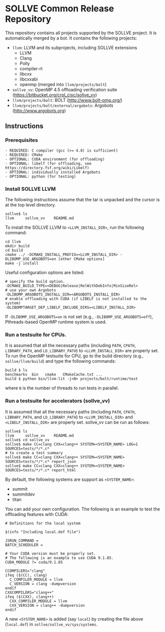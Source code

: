 # SOLLVE Common Release Repository

This repository contains all projects supported by the SOLLVE project. It is automatically merged by a bot. It contains the following projects:

 * `llvm`: LLVM and its subprojects, including SOLLVE extensions
   * LLVM
   * Clang
   * Polly
   * compiler-rt
   * libcxx
   * libcxxabi
   * openmp (merged into `llvm/projects/bolt`)
  * `sollve_vv`: OpenMP 4.5 offloading verification suite (https://bitbucket.org/crpl_cisc/sollve_vv)
  * `llvm/projects/bolt`: BOLT (http://www.bolt-omp.org/)
  * `llvm/projects/bolt/external/argobots`: Argobots (http://www.argobots.org)

## Instructions

### Prerequisites

```
- REQUIRED: C compiler (gcc (>= 4.8) is sufficient)
- REQUIRED: CMake
- OPTIONAL: CUDA environment (for offloading)
- OPTIONAL: libelf (for offloading, see https://directory.fsf.org/wiki/Libelf)
- OPTIONAL: individually installed Argobots
- OPTIONAL: python (for testing)
```

### Install SOLLVE LLVM

The following instructions assume that the tar is unpacked and the cursor is at the top level directory.
```
sollve$ ls
llvm     sollve_vv    README.md
```

To install the SOLLVE LLVM to `<LLVM_INSTALL_DIR>`, run the following command:
```
cd llvm
mkdir build
cd build
cmake ../ -DCMAKE_INSTALL_PREFIX=<LLVM_INSTALL_DIR> -DLIBOMP_USE_ARGOBOTS=on [other CMake options]
make -j install
```

Useful configuration options are listed:
```
# specify the build option.
-DCMAKE_BUILD_TYPE=<DEBUG|Release|RelWithDebInfo|MinSizeRel>
# use your own Argobots
-DLIBOMP_ARGOBOTS_INSTALL_DIR=<ARGOBOTS_INSTALL_DIR>
# enable offloading with CUDA (if LIBELF is not installed to the system)
-DLIBOMPTARGET_DEP_LIBELF_INCLUDE_DIRS=<LIBELF_INSTALL_DIR>
```

If `-DLIBOMP_USE_ARGOBOTS=on` is not set (e.g., `-DLIBOMP_USE_ARGOBOTS=off`), Pthreads-based OpenMP runtime system is used.

### Run a testsuite for CPUs.

It is assumed that all the necessary paths (including `PATH`, `CPATH`, `LIBRARY_PATH`, and `LD_LIBRARY_PATH`) to `<LLVM_INSTALL_DIR>` are properly set.
To run the OpenMP testsuite for CPU, go to the build directory (e.g., `sollve/llvm/build`) and type the following commands:
```
build $ ls
benchmarks  bin   cmake   CMakeCache.txt ...
build $ python bin/llvm-lit -j<N> projects/bolt/runtime/test
```
where `N` is the number of threads to run tests in parallel.

### Run a testsuite for accelerators (sollve_vv)

It is assumed that all the necessary paths (including `PATH`, `CPATH`, `LIBRARY_PATH`, and `LD_LIBRARY_PATH`) to `<LLVM_INSTALL_DIR>` and `<LIBELF_INSTALL_DIR>` are properly set.
sollve_vv can be run as follows:
```
sollve$ ls
llvm     sollve_vv    README.md
sollve$ cd sollve_vv
sollve$ make CC=clang CXX=clang++ SYSTEM=<SYSTEM_NAME> LOG=1 SOURCES=tests/*/*.c*
# to create a test summary
sollve$ make CC=clang CXX=clang++ SYSTEM=<SYSTEM_NAME> SOURCES=tests/*/*.c* report_json
sollve$ make CC=clang CXX=clang++ SYSTEM=<SYSTEM_NAME> SOURCES=tests/*/*.c* report_html
```

By default, the following systems are support as `<SYSTEM_NAME>`:
 * summit
 * summitdev
 * titan

You can add your own configuration. The following is an example to test the offloading features with CUDA:
```
# Definitions for the local system

$(info "Including local.def file")

JSRUN_COMMAND =
BATCH_SCHEDULER =

# Your CUDA version must be properly set.
# The following is an example to use CUDA 9.1.85.
CUDA_MODULE ?= cuda/9.1.85

CCOMPILERS="clang"
ifeq ($(CC), clang)
  C_COMPILER_MODULE = llvm
  C_VERSION = clang -dumpversion
endif
CXXCOMPILERS="clang++"
ifeq ($(CXX), clang++)
  CXX_COMPILER_MODULE = llvm
  CXX_VERSION = clang++ -dumpversion
endif
```
A new `<SYSTEM_NAME>` is added (say `local`) by creating the file above (`local.def`) in `sollve/sollve_vv/sys/systems`.

